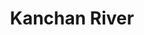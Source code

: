 ---
title: "Kanchan River"
title_bn: "কাঞ্চন নদী"
description: "Comes out from Malhajar of Dinajpur Sadar Upazilla that meets with Purnavaba river."
---